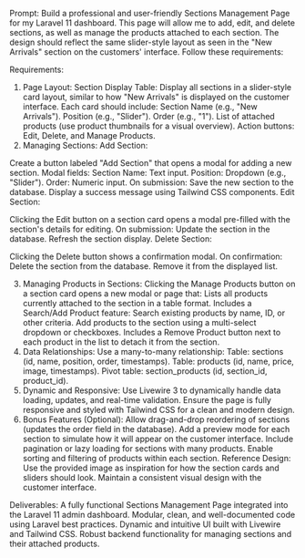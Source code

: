 Prompt:
Build a professional and user-friendly Sections Management Page for my Laravel 11 dashboard. This page will allow me to
add, edit, and delete sections, as well as manage the products attached to each section. The design should reflect the
same slider-style layout as seen in the "New Arrivals" section on the customers' interface. Follow these requirements:

Requirements:

1. Page Layout:
   Section Display Table:
   Display all sections in a slider-style card layout, similar to how "New Arrivals" is displayed on the customer
   interface.
   Each card should include:
   Section Name (e.g., "New Arrivals").
   Position (e.g., "Slider").
   Order (e.g., "1").
   List of attached products (use product thumbnails for a visual overview).
   Action buttons: Edit, Delete, and Manage Products.
2. Managing Sections:
   Add Section:

Create a button labeled "Add Section" that opens a modal for adding a new section.
Modal fields:
Section Name: Text input.
Position: Dropdown (e.g., "Slider").
Order: Numeric input.
On submission:
Save the new section to the database.
Display a success message using Tailwind CSS components.
Edit Section:

Clicking the Edit button on a section card opens a modal pre-filled with the section's details for editing.
On submission:
Update the section in the database.
Refresh the section display.
Delete Section:

Clicking the Delete button shows a confirmation modal.
On confirmation:
Delete the section from the database.
Remove it from the displayed list.

3. Managing Products in Sections:
   Clicking the Manage Products button on a section card opens a new modal or page that:
   Lists all products currently attached to the section in a table format.
   Includes a Search/Add Product feature:
   Search existing products by name, ID, or other criteria.
   Add products to the section using a multi-select dropdown or checkboxes.
   Includes a Remove Product button next to each product in the list to detach it from the section.
4. Data Relationships:
   Use a many-to-many relationship:
   Table: sections (id, name, position, order, timestamps).
   Table: products (id, name, price, image, timestamps).
   Pivot table: section_products (id, section_id, product_id).
5. Dynamic and Responsive:
   Use Livewire 3 to dynamically handle data loading, updates, and real-time validation.
   Ensure the page is fully responsive and styled with Tailwind CSS for a clean and modern design.
6. Bonus Features (Optional):
   Allow drag-and-drop reordering of sections (updates the order field in the database).
   Add a preview mode for each section to simulate how it will appear on the customer interface.
   Include pagination or lazy loading for sections with many products.
   Enable sorting and filtering of products within each section.
   Reference Design:
   Use the provided image as inspiration for how the section cards and sliders should look. Maintain a consistent visual
   design with the customer interface.

Deliverables:
A fully functional Sections Management Page integrated into the Laravel 11 admin dashboard.
Modular, clean, and well-documented code using Laravel best practices.
Dynamic and intuitive UI built with Livewire and Tailwind CSS.
Robust backend functionality for managing sections and their attached products.





